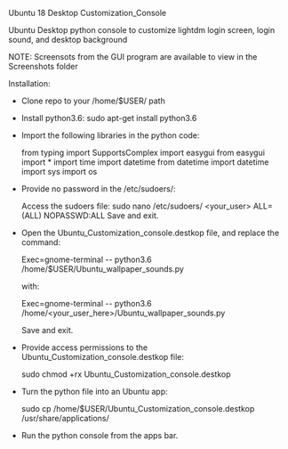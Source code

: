 Ubuntu 18 Desktop Customization_Console

Ubuntu Desktop python console to customize lightdm login screen, login sound, and desktop background

NOTE: Screensots from the GUI program are available to view in the Screenshots folder

Installation: 

- Clone repo to your /home/$USER/ path
- Install python3.6: sudo apt-get install python3.6
- Import the following libraries in the python code:
  
    from typing import SupportsComplex
    import easygui
    from easygui import *
    import time
    import datetime
    from datetime import datetime
    import sys
    import os
    
- Provide no password in the /etc/sudoers/:
    
    Access the sudoers file:
     sudo nano /etc/sudoers/
     <your_user>  ALL=(ALL) NOPASSWD:ALL
     Save and exit.
    
- Open the Ubuntu_Customization_console.destkop file, and replace the command:

    Exec=gnome-terminal -- python3.6 /home/$USER/Ubuntu_wallpaper_sounds.py
    
     with:
    
     Exec=gnome-terminal -- python3.6 /home/<your_user_here>/Ubuntu_wallpaper_sounds.py
    
     Save and exit.
    
- Provide access permissions to the Ubuntu_Customization_console.destkop file:

    sudo chmod +rx Ubuntu_Customization_console.destkop
    
- Turn the python file into an Ubuntu app:

    sudo cp /home/$USER/Ubuntu_Customization_console.destkop /usr/share/applications/
    
- Run the python console from the apps bar.    

    
 

